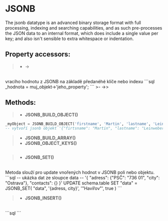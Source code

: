 # JSONB 
The jsonb datatype is an advanced binary storage format with full processing, indexing and searching capabilities, and as such pre-processes the JSON data to an internal format, which does include a single value per key; and also isn't sensible to extra whitespace or indentation.

## Property accessors:
>- ->
</br>
vracího hodnotu z JSONB na základě předanéhé klíče nebo indexu
```sql
_hodnota = muj_objekt->'jeho_property';
```
>- ->>
</br>

## Methods:
>- **JSONB_BUILD_OBJECT()**
```sql
_myObject = JSONB_BUILD_OBJECT('firstname', 'Martin', 'lastname', 'Leinweber');
-- vytvoří jsonb objekt '{"firtsname": "Martin", "lastname": "Leinweber"}'
```

>- **JSONB_BUILD_ARRAY()**
>- **JSONB_OBJECT_KEYS()**
```json

```

>- **JSONB_SET()**
</br>
Metoda slouží pro update vnořených hodnot v JSONB poli nebo objektu.
</br>
```sql
	-- ukázka dat ze sloupce data
	-- '{ "adress": {"PSČ": "736 01", "city": "Ostrava"}, "contacts": {} }'
	UPDATE schema.table
	SET "data" = JSONB_SET(
			"data",
			'{adress, city}',
			'"Havířov"',
			true
	)
```

>- **JSONB_INSERT()**
</br>
```sql
```
